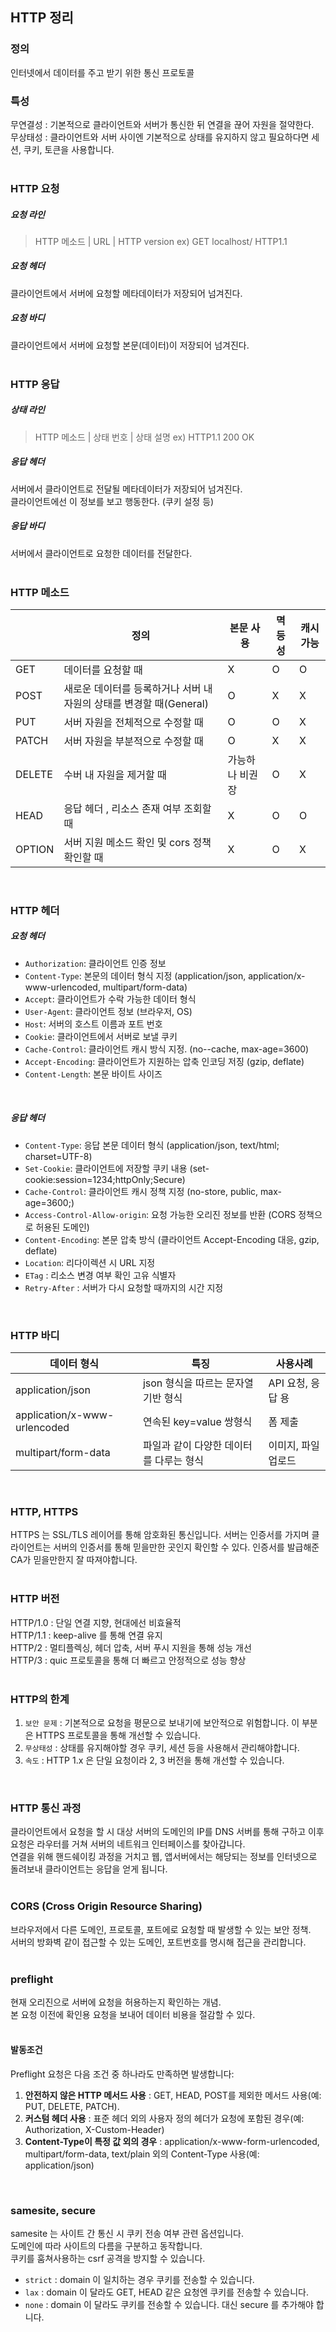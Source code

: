 ## HTTP 정리

### 정의
인터넷에서 데이터를 주고 받기 위한 통신 프로토콜
<br>

### 특성
무연결성 : 기본적으로 클라이언트와 서버가 통신한 뒤 연결을 끊어 자원을 절약한다.<br>
무상태성 : 클라이언트와 서버 사이엔 기본적으로 상태를 유지하지 않고 필요하다면 세션, 쿠키, 토큰을 사용합니다.
<br><br>


### HTTP 요청
##### 요청 라인
> HTTP 메소드 | URL | HTTP version
ex) GET localhost/ HTTP1.1


##### 요청 헤더
클라이언트에서 서버에 요청할 메타데이터가 저장되어 넘겨진다.
<br>

##### 요청 바디
클라이언트에서 서버에 요청할 본문(데이터)이 저장되어 넘겨진다.<br>
<br>

### HTTP 응답
##### 상태 라인
> HTTP 메소드 | 상태 번호 | 상태 설명
ex) HTTP1.1 200 OK

##### 응답 헤더
서버에서 클라이언트로 전달될 메타데이터가 저장되어 넘겨진다.<br>
클라이언트에선 이 정보를 보고 행동한다. (쿠키 설정 등)<br>

##### 응답 바디
서버에서 클라이언트로 요청한 데이터를 전달한다.
<br>
<br>

### HTTP 메소드
||정의|본문 사용|멱등성|캐시가능|
|----|----|----|----|----|
|GET|데이터를 요청할 때|X|O|O|
|POST|새로운 데이터를 등록하거나 서버 내 자원의 상태를 변경할 때(General)|O|X|X|
|PUT|서버 자원을 전체적으로 수정할 때|O|O|X|
|PATCH|서버 자원을 부분적으로 수정할 때|O|X|X|
|DELETE|수버 내 자원을 제거할 때|가능하나 비권장|O|X|
|HEAD|응답 헤더 , 리소스 존재 여부 조회할 때|X|O|O|
|OPTION|서버 지원 메소드 확인 및 cors 정책 확인할 때|X|O|X|
<br>

### HTTP 헤더
##### 요청 헤더
- `Authorization`: 클라이언트 인증 정보
- `Content-Type`: 본문의 데이터 형식 지정 (application/json, application/x-www-urlencoded, multipart/form-data)
- `Accept`: 클라이언트가 수락 가능한 데이터 형식
- `User-Agent`: 클라이언트 정보 (브라우저, OS)
- `Host`: 서버의 호스트 이름과 포트 번호
- `Cookie`: 클라이언트에서 서버로 보낼 쿠키
- `Cache-Control`: 클라이언트 캐시 방식 지정. (no--cache, max-age=3600)
- `Accept-Encoding`: 클라이언트가 지원하는 압축 인코딩 저징 (gzip, deflate)
- `Content-Length`: 본문 바이트 사이즈
<br>

##### 응답 헤더
- `Content-Type`: 응답 본문 데이터 형식 (application/json, text/html; charset=UTF-8)
- `Set-Cookie`: 클라이언트에 저장할 쿠키 내용 (set-cookie:session=1234;httpOnly;Secure)
- `Cache-Control`: 클라이언트 캐시 정책 지정 (no-store, public, max-age=3600;)
- `Access-Control-Allow-origin`: 요청 가능한 오리진 정보를 반환 (CORS 정책으로 허용된 도메인)
- `Content-Encoding`: 본문 압축 방식 (클라이언트 Accept-Encoding 대응, gzip, deflate)
- `Location`: 리다이렉션 시 URL 지정
- `ETag` : 리소스 변경 여부 확인 고유 식별자
- `Retry-After` : 서버가 다시 요청할 때까지의 시간 지정
<br>


### HTTP 바디
|데이터 형식|특징|사용사례|
|----|----|----|
|application/json|json 형식을 따르는 문자열 기반 형식|API 요청, 응답 용|
|application/x-www-urlencoded|연속된 key=value 쌍형식|폼 제출|
|multipart/form-data|파일과 같이 다양한 데이터를 다루는 형식|이미지, 파일 업로드|
<br>

### HTTP, HTTPS
HTTPS 는 SSL/TLS 레이어를 통해 암호화된 통신입니다. 서버는 인증서를 가지며 클라이언트는 서버의 인증서를 통해 믿을만한 곳인지 확인할 수 있다. 인증서를 발급해준 CA가 믿을만한지 잘 따져야합니다.<br>
<br>

### HTTP 버전
HTTP/1.0 : 단일 연결 지향, 현대에선 비효율적<br>
HTTP/1.1 : keep-alive 를 통해 연결 유지<br>
HTTP/2 : 멀티플렉싱, 헤더 압축, 서버 푸시 지원을 통해 성능 개선<br>
HTTP/3 : quic 프로토콜을 통해 더 빠르고 안정적으로 성능 향상<br>
<br>

### HTTP의 한계

1. `보안 문제` : 기본적으로 요청을 평문으로 보내기에 보안적으로 위험합니다. 이 부분은 HTTPS 프로토콜을 통해 개선할 수 있습니다.
2. `무상태성` : 상태를 유지해야할 경우 쿠키, 세션 등을 사용해서 관리해야합니다.
3. `속도` : HTTP 1.x 은 단일 요청이라 2, 3 버전을 통해 개선할 수 있습니다.
<br>

### HTTP 통신 과정
클라이언트에서 요청을 할 시 대상 서버의 도메인의 IP를 DNS 서버를 통해 구하고 이후 요청은 라우터를 거쳐 서버의 네트워크 인터페이스를 찾아갑니다.<br> 연결을 위해 핸드쉐이킹 과정을 거치고 웹, 앱서버에서는 해당되는 정보를 인터넷으로 돌려보내 클라이언트는 응답을 얻게 됩니다.<br>
<br>

### CORS (Cross Origin Resource Sharing)
브라우저에서 다른 도메인, 프로토콜, 포트에로 요청할 때 발생할 수 있는 보안 정책.<br>
서버의 방화벽 같이 접근할 수 있는 도메인, 포트번호를 명시해 접근을 관리합니다.<br>
<br>

### preflight
현재 오리진으로 서버에 요청을 허용하는지 확인하는 개념.<br>
본 요청 이전에 확인용 요청을 보내어 데이터 비용을 절감할 수 있다. <br>
<br>

#### 발동조건
Preflight 요청은 다음 조건 중 하나라도 만족하면 발생합니다:
	
1. **안전하지 않은 HTTP 메서드 사용** : GET, HEAD, POST를 제외한 메서드 사용(예: PUT, DELETE, PATCH).
2. **커스텀 헤더 사용** : 표준 헤더 외의 사용자 정의 헤더가 요청에 포함된 경우(예: Authorization, X-Custom-Header)
3. **Content-Type이 특정 값 외의 경우** : application/x-www-form-urlencoded, multipart/form-data, text/plain 외의 Content-Type 사용(예: application/json)
<br>

### samesite, secure
samesite 는 사이트 간 통신 시 쿠키 전송 여부 관련 옵션입니다.<br>
도메인에 따라 사이트의 다름을 구분하고 동작합니다.<br>
쿠키를 훔쳐사용하는 csrf 공격을 방지할 수 있습니다.<br>

- `strict` : domain 이 일치하는 경우 쿠키를 전송할 수 있습니다.
- `lax` : domain 이 달라도 GET, HEAD 같은 요청엔 쿠키를 전송할 수 있습니다.
- `none` : domain 이 달라도 쿠키를 전송할 수 있습니다. 대신 secure 를 추가해야 합니다. 

